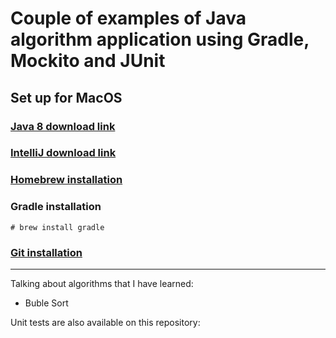 # Couple of examples of Java algorithm application using Gradle, Mockito and JUnit
## Set up for MacOS
### [Java 8 download link](https://www.oracle.com/webapps/redirect/signon?nexturl=https://download.oracle.com/otn/java/jdk/8u241-b07/1f5b5a70bf22433b84d0e960903adac8/jdk-8u241-macosx-x64.dmg)
### [IntelliJ download link](https://www.jetbrains.com/education/download/download-thanks.html?platform=mac)
### [Homebrew installation](https://osxdaily.com/2018/03/07/how-install-homebrew-mac-os/)
### Gradle installation 
```
# brew install gradle
```
### [Git installation](https://gist.github.com/derhuerst/1b15ff4652a867391f03#file-mac-md)
------------------------------------------
Talking about algorithms that I have learned: 
* Buble Sort

Unit tests are also available on this repository:



